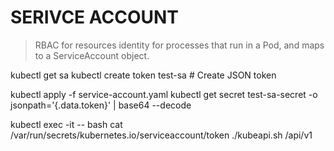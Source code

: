 # SERIVCE ACCOUNT
> RBAC for resources
> identity for processes that run in a Pod, and maps to a ServiceAccount object. 

kubectl get sa
kubectl create token test-sa # Create JSON token

kubectl apply -f service-account.yaml
kubectl get secret test-sa-secret -o jsonpath='{.data.token}' | base64 --decode

kubectl exec -it -- bash
cat /var/run/secrets/kubernetes.io/serviceaccount/token
./kubeapi.sh /api/v1

